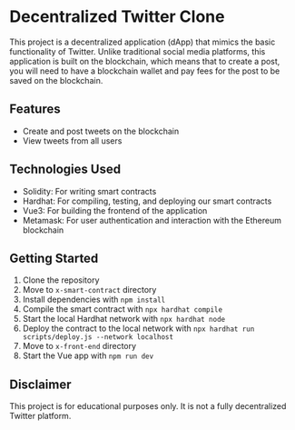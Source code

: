 # Decentralized Twitter Clone

This project is a decentralized application (dApp) that mimics the basic functionality of Twitter. Unlike traditional social media platforms, this application is built on the blockchain, which means that to create a post, you will need to have a blockchain wallet and pay fees for the post to be saved on the blockchain.

## Features

- Create and post tweets on the blockchain
- View tweets from all users

## Technologies Used

- Solidity: For writing smart contracts
- Hardhat: For compiling, testing, and deploying our smart contracts
- Vue3: For building the frontend of the application
- Metamask: For user authentication and interaction with the Ethereum blockchain

## Getting Started

1. Clone the repository
2. Move to `x-smart-contract` directory
3. Install dependencies with `npm install`
4. Compile the smart contract with `npx hardhat compile`
5. Start the local Hardhat network with `npx hardhat node`
6. Deploy the contract to the local network with `npx hardhat run scripts/deploy.js --network localhost`
7. Move to `x-front-end` directory
8. Start the Vue app with `npm run dev`

## Disclaimer

This project is for educational purposes only. It is not a fully decentralized Twitter platform.
